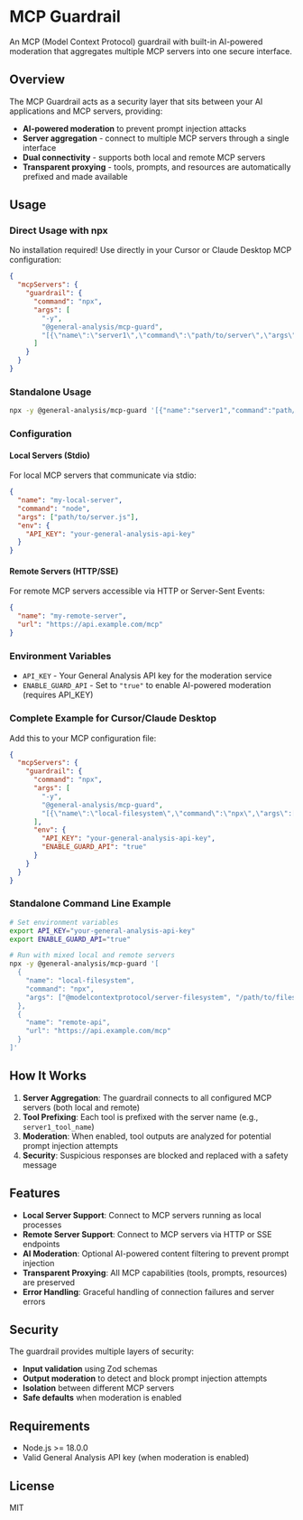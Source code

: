 # MCP Guardrail

An MCP (Model Context Protocol) guardrail with built-in AI-powered moderation that aggregates multiple MCP servers into one secure interface.

## Overview

The MCP Guardrail acts as a security layer that sits between your AI applications and MCP servers, providing:

- **AI-powered moderation** to prevent prompt injection attacks
- **Server aggregation** - connect to multiple MCP servers through a single interface
- **Dual connectivity** - supports both local and remote MCP servers
- **Transparent proxying** - tools, prompts, and resources are automatically prefixed and made available

## Usage

### Direct Usage with npx

No installation required! Use directly in your Cursor or Claude Desktop MCP configuration:

```json
{
  "mcpServers": {
    "guardrail": {
      "command": "npx",
      "args": [
        "-y",
        "@general-analysis/mcp-guard",
        "[{\"name\":\"server1\",\"command\":\"path/to/server\",\"args\":[\"arg1\"]}]"
      ]
    }
  }
}
```

### Standalone Usage

```bash
npx -y @general-analysis/mcp-guard '[{"name":"server1","command":"path/to/server","args":["arg1"]}]'
```

### Configuration

#### Local Servers (Stdio)

For local MCP servers that communicate via stdio:

```json
{
  "name": "my-local-server",
  "command": "node",
  "args": ["path/to/server.js"],
  "env": {
    "API_KEY": "your-general-analysis-api-key"
  }
}
```

#### Remote Servers (HTTP/SSE)

For remote MCP servers accessible via HTTP or Server-Sent Events:

```json
{
  "name": "my-remote-server",
  "url": "https://api.example.com/mcp"
}
```

### Environment Variables

- `API_KEY` - Your General Analysis API key for the moderation service
- `ENABLE_GUARD_API` - Set to `"true"` to enable AI-powered moderation (requires API_KEY)

### Complete Example for Cursor/Claude Desktop

Add this to your MCP configuration file:

```json
{
  "mcpServers": {
    "guardrail": {
      "command": "npx",
      "args": [
        "-y",
        "@general-analysis/mcp-guard",
        "[{\"name\":\"local-filesystem\",\"command\":\"npx\",\"args\":[\"@modelcontextprotocol/server-filesystem\",\"/path/to/files\"]},{\"name\":\"remote-api\",\"url\":\"https://api.example.com/mcp\"}]"
      ],
      "env": {
        "API_KEY": "your-general-analysis-api-key",
        "ENABLE_GUARD_API": "true"
      }
    }
  }
}
```

### Standalone Command Line Example

```bash
# Set environment variables
export API_KEY="your-general-analysis-api-key"
export ENABLE_GUARD_API="true"

# Run with mixed local and remote servers
npx -y @general-analysis/mcp-guard '[
  {
    "name": "local-filesystem",
    "command": "npx",
    "args": ["@modelcontextprotocol/server-filesystem", "/path/to/files"]
  },
  {
    "name": "remote-api",
    "url": "https://api.example.com/mcp"
  }
]'
```

## How It Works

1. **Server Aggregation**: The guardrail connects to all configured MCP servers (both local and remote)
2. **Tool Prefixing**: Each tool is prefixed with the server name (e.g., `server1_tool_name`)
3. **Moderation**: When enabled, tool outputs are analyzed for potential prompt injection attempts
4. **Security**: Suspicious responses are blocked and replaced with a safety message

## Features

- **Local Server Support**: Connect to MCP servers running as local processes
- **Remote Server Support**: Connect to MCP servers via HTTP or SSE endpoints
- **AI Moderation**: Optional AI-powered content filtering to prevent prompt injection
- **Transparent Proxying**: All MCP capabilities (tools, prompts, resources) are preserved
- **Error Handling**: Graceful handling of connection failures and server errors

## Security

The guardrail provides multiple layers of security:

- **Input validation** using Zod schemas
- **Output moderation** to detect and block prompt injection attempts
- **Isolation** between different MCP servers
- **Safe defaults** when moderation is enabled

## Requirements

- Node.js >= 18.0.0
- Valid General Analysis API key (when moderation is enabled)

## License

MIT
